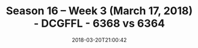 ---
title: Season 16 – Week 3 (March 17, 2018) - DCGFFL - 6368 vs 6364
teams_score:
- team: 6368
  score: 19
- team: 6364
  score: 24
mvp: Reggie Stewart, Brandon Waggoner
game-ball: Marvin Washington, Steve Gong
season: 16
week: 3
date: '2018-03-20T21:00:42'
pageid: season-16-week-3-march-17-2018-6368-vs-6364
---